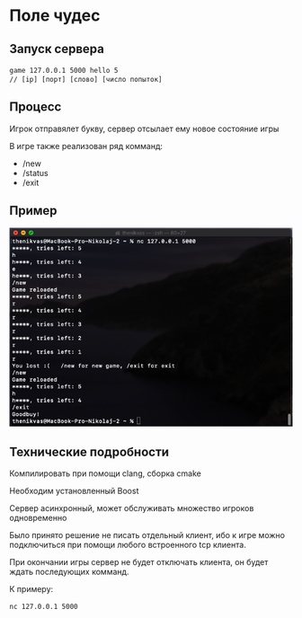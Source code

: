 # Поле чудес

## Запуск сервера

```
game 127.0.0.1 5000 hello 5
// [ip] [порт] [слово] [число попыток]
```

## Процесс

Игрок отправялет букву, сервер отсылает ему новое состояние игры

В игре также реализован ряд комманд:
- /new
- /status
- /exit

## Пример

![](screen.png)

## Технические подробности

Компилировать при помощи clang, сборка cmake

Необходим установленный Boost

Сервер асинхронный, может обслуживать множество игроков одновременно

Было принято решение не писать отдельный клиент, ибо к игре можно подключиться при помощи любого встроенного tcp клиента.

При окончании игры сервер не будет отключать клиента, он будет ждать последующих комманд.

К примеру:

```
nc 127.0.0.1 5000
```

